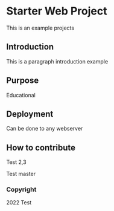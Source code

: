 # Starter Web Project

This is an example projects

## Introduction

This is a paragraph introduction example

## Purpose

Educational

## Deployment

Can be done to any webserver

## How to contribute

Test 2,3

Test master

### Copyright
2022 Test